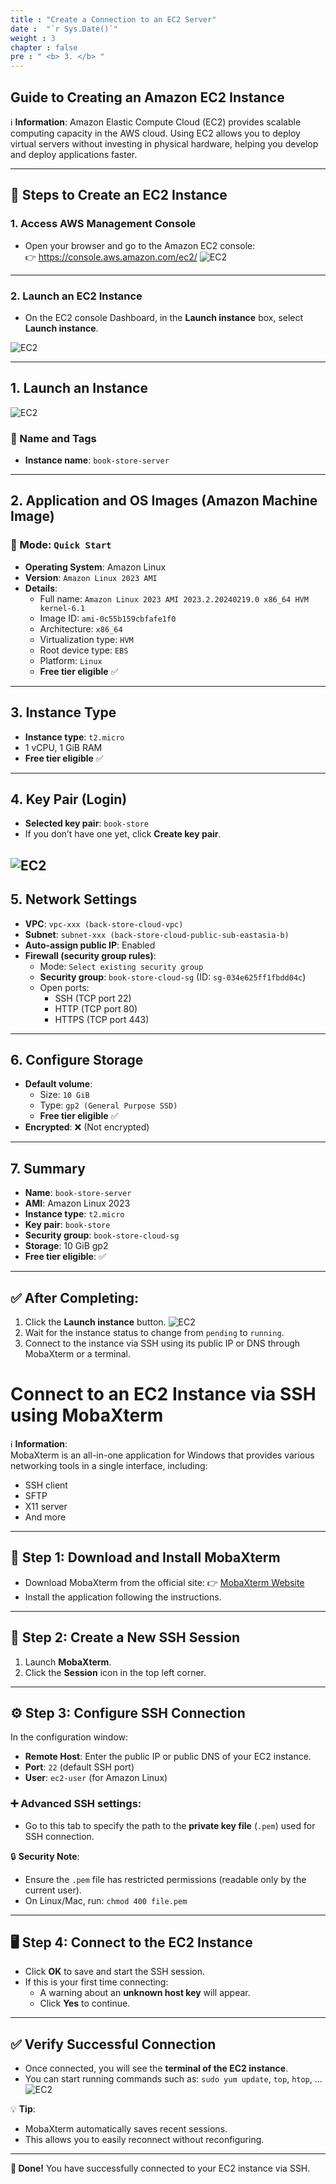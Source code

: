 ```yaml
---
title : "Create a Connection to an EC2 Server"
date :  "`r Sys.Date()`" 
weight : 3 
chapter : false
pre : " <b> 3. </b> "
---
```


## Guide to Creating an Amazon EC2 Instance

ℹ️ **Information**: Amazon Elastic Compute Cloud (EC2) provides scalable computing capacity in the AWS cloud. Using EC2 allows you to deploy virtual servers without investing in physical hardware, helping you develop and deploy applications faster.

---

## 📌 Steps to Create an EC2 Instance

### 1. Access AWS Management Console
- Open your browser and go to the Amazon EC2 console:  
  👉 https://console.aws.amazon.com/ec2/
![EC2](/images/2.prerequisite/ec2sv1.png)
---

### 2. Launch an EC2 Instance
- On the EC2 console Dashboard, in the **Launch instance** box, select **Launch instance**.

![EC2](/images/2.prerequisite/ec2sv2.png)

---

## 1. Launch an Instance
![EC2](/images/2.prerequisite/ec2linux3.png)
### 🔖 Name and Tags
- **Instance name**: `book-store-server`

---

## 2. Application and OS Images (Amazon Machine Image)

### 🔹 Mode: `Quick Start`
- **Operating System**: Amazon Linux
- **Version**: `Amazon Linux 2023 AMI`
- **Details**:
  - Full name: `Amazon Linux 2023 AMI 2023.2.20240219.0 x86_64 HVM kernel-6.1`
  - Image ID: `ami-0c55b159cbfafe1f0`
  - Architecture: `x86_64`
  - Virtualization type: `HVM`
  - Root device type: `EBS`
  - Platform: `Linux`
  - **Free tier eligible** ✅

---

## 3. Instance Type

- **Instance type**: `t2.micro`
- 1 vCPU, 1 GiB RAM
- **Free tier eligible** ✅

---

## 4. Key Pair (Login)

- **Selected key pair**: `book-store`
- If you don’t have one yet, click **Create key pair**.

![EC2](/images/2.prerequisite/ec2linux1.png)
---

## 5. Network Settings

- **VPC**: `vpc-xxx (back-store-cloud-vpc)`
- **Subnet**: `subnet-xxx (back-store-cloud-public-sub-eastasia-b)`
- **Auto-assign public IP**: Enabled
- **Firewall (security group rules)**:
  - Mode: `Select existing security group`
  - **Security group**: `book-store-cloud-sg` (ID: `sg-034e625ff1fbdd04c`)
  - Open ports:
    - SSH (TCP port 22)
    - HTTP (TCP port 80)
    - HTTPS (TCP port 443)

---

## 6. Configure Storage

- **Default volume**:
  - Size: `10 GiB`
  - Type: `gp2 (General Purpose SSD)`
  - **Free tier eligible** ✅
- **Encrypted**: ❌ (Not encrypted)

---

## 7. Summary

- **Name**: `book-store-server`
- **AMI**: Amazon Linux 2023
- **Instance type**: `t2.micro`
- **Key pair**: `book-store`
- **Security group**: `book-store-cloud-sg`
- **Storage**: 10 GiB gp2
- **Free tier eligible**: ✅

---

## ✅ After Completing:

1. Click the **Launch instance** button.
![EC2](/images/2.prerequisite/ec2linux4.png)
2. Wait for the instance status to change from `pending` to `running`.
3. Connect to the instance via SSH using its public IP or DNS through MobaXterm or a terminal.

# Connect to an EC2 Instance via SSH using MobaXterm

ℹ️ **Information**:  
MobaXterm is an all-in-one application for Windows that provides various networking tools in a single interface, including:
- SSH client
- SFTP
- X11 server
- And more

---

## 🧰 Step 1: Download and Install MobaXterm

- Download MobaXterm from the official site: 👉 [MobaXterm Website](https://mobaxterm.mobatek.net/)
- Install the application following the instructions.

---

## 🔌 Step 2: Create a New SSH Session

1. Launch **MobaXterm**.
2. Click the **Session** icon in the top left corner.

---

## ⚙️ Step 3: Configure SSH Connection

In the configuration window:
- **Remote Host**: Enter the public IP or public DNS of your EC2 instance.
- **Port**: `22` (default SSH port)
- **User**: `ec2-user` (for Amazon Linux)

### ➕ Advanced SSH settings:
- Go to this tab to specify the path to the **private key file** (`.pem`) used for SSH connection.

🔒 **Security Note**:

- Ensure the `.pem` file has restricted permissions (readable only by the current user).
- On Linux/Mac, run: `chmod 400 file.pem`

---

## 🖥️ Step 4: Connect to the EC2 Instance

- Click **OK** to save and start the SSH session.
- If this is your first time connecting:
  - A warning about an **unknown host key** will appear.
  - Click **Yes** to continue.

---

## ✅ Verify Successful Connection

- Once connected, you will see the **terminal of the EC2 instance**.
- You can start running commands such as: `sudo yum update`, `top`, `htop`, ...
![EC2](/images/3.connect/ec2linuxconet1.png)

💡 **Tip**:
- MobaXterm automatically saves recent sessions.
- This allows you to easily reconnect without reconfiguring.

---

**🎉 Done!** You have successfully connected to your EC2 instance via SSH.
